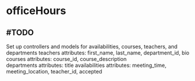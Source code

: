 # officeHours
#TODO
------
Set up controllers and models for availabilities, courses, teachers, and departments 
teachers attributes:       first_name, last_name, department_id, bio
courses attributes:        course_id, course_description	
departments attributes:    title
availabilities attributes: meeting_time, meeting_location, teacher_id, accepted 